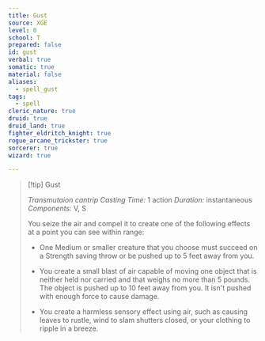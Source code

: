 ```yaml
---
title: Gust
source: XGE
level: 0
school: T
prepared: false
id: gust
verbal: true
somatic: true
material: false
aliases:
  - spell_gust
tags:
  - spell
cleric_nature: true
druid: true
druid_land: true
fighter_eldritch_knight: true
rogue_arcane_trickster: true
sorcerer: true
wizard: true

---
```

>[!tip] Gust
>
> *Transmutaion cantrip*
> *Casting Time:* 1 action
> *Duration:* instantaneous
> *Components:* V, S
>
>You seize the air and compel it to create one of the following effects at a point you can see within range:
>
>-  One Medium or smaller creature that you choose must succeed on a Strength saving throw or be pushed up to 5 feet away from you.
>
>-  You create a small blast of air capable of moving one object that is neither held nor carried and that weighs no more than 5 pounds. The object is pushed up to 10 feet away from you. It isn't pushed with enough force to cause damage.
>
>-  You create a harmless sensory effect using air, such as causing leaves to rustle, wind to slam shutters closed, or your clothing to ripple in a breeze.
>

